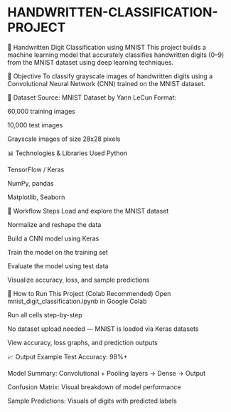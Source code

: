 # HANDWRITTEN-CLASSIFICATION-PROJECT
🔢 Handwritten Digit Classification using MNIST
This project builds a machine learning model that accurately classifies handwritten digits (0–9) from the MNIST dataset using deep learning techniques.

🧠 Objective
To classify grayscale images of handwritten digits using a Convolutional Neural Network (CNN) trained on the MNIST dataset.

📁 Dataset
Source: MNIST Dataset by Yann LeCun
Format:

60,000 training images

10,000 test images

Grayscale images of size 28x28 pixels

📊 Technologies & Libraries Used
Python

TensorFlow / Keras

NumPy, pandas

Matplotlib, Seaborn

🔄 Workflow Steps
Load and explore the MNIST dataset

Normalize and reshape the data

Build a CNN model using Keras

Train the model on the training set

Evaluate the model using test data

Visualize accuracy, loss, and sample predictions

📌 How to Run This Project (Colab Recommended)
Open mnist_digit_classification.ipynb in Google Colab

Run all cells step-by-step

No dataset upload needed — MNIST is loaded via Keras datasets

View accuracy, loss graphs, and prediction outputs

📈 Output Example
Test Accuracy: 98%+

Model Summary: Convolutional + Pooling layers → Dense → Output

Confusion Matrix: Visual breakdown of model performance

Sample Predictions: Visuals of digits with predicted labels
